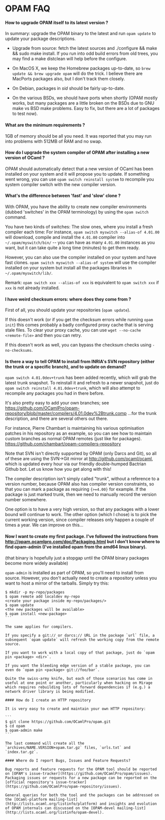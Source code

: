 # OPAM FAQ

#### How to upgrade OPAM itself to its latest version ?

In summary: upgrade the OPAM binary to the latest and run `opam update` to update your package descriptions.

* Upgrade from source: fetch the latest sources and ./configure && make && sudo make install. If you run into odd build errors from old trees, you may find a make distclean will help before the configure.

* On MacOS X, we keep the Homebrew packages up-to-date, so `brew update && brew upgrade opam` will do the trick. I believe there are MacPorts packages also, but I don't track them closely.

* On Debian, packages in *sid* should be fairly up-to-date.

* On the various BSDs, we should have ports when shortly (OPAM mostly works, but many packages are a little broken on the BSDs due to GNU make vs BSD make problems. Easy to fix, but there are a lot of packages to test now).

#### What are the minimum requirements ?

1GB of memory should be all you need. It was reported that you may run into problems with 512MB of RAM and no swap.

#### How do I upgrade the system compiler of OPAM after installing a new version of OCaml ?

OPAM should automatically detect that a new version of OCaml has been installed on your system and it will propose you to update. If something went wrong, you can use `opam switch reinstall system` to recompile you system compiler switch with the new compiler version.

#### What's the difference between 'fast' and 'slow' clone ?

With OPAM, you have the ability to create new compiler environments (dubbed 'switches' in the OPAM terminology) by using the `opam switch` command.

You have two kinds of switches: The slow ones, where you install a fresh compiler each time: For instance, `opam switch myswitch --alias-of 4.01.00` will download, compile and install the `4.01.00` compiler into `~/.opam/myswitch/bin/` -- you can have as many `4.01.00` instances as you want, but it can take quite a long time (minutes) to get them ready.

However, you can also use the compiler installed on your system and have fast clones. `opam switch myswitch --alias-of system` will use the compiler installed on your system but install all the packages libraries in `~/.opam/myswitch/lib/`.

Remark: `opam switch xxx --alias-of xxx` is equivalent to `opam switch xxx` if `xxx` is not already installed.

#### I have weird checksum errors: where does they come from ?

First of all, you should update your repositories (`opam update`).

If this doesn't work (or if you get the checksum errors while running `opam init`) this comes probably a badly configured proxy cache that is serving stale files. To clear your proxy cache, you can use `wget --no-cache <remote-file>` and then you can retry.

If this doesn't work as well, you can bypass the checksum checks using `-no-checksums`.

#### Is there a way to tell OPAM to install from INRIA's SVN repository (either the trunk or a specific branch), and to update on demand?

`opam switch 4.01.0dev+trunk` has been added recently, which will grab the latest trunk snapshot.
To reinstall it and refresh to a newer snapshot, just do `opam switch reinstall 4.01.0dev+trunk`, which will also attempt to recompile any packages you had in there before.

It's also pretty easy to add your own branches; see
https://github.com/OCamlPro/opam-repository/blob/master/compilers/4.01.0dev%2Btrunk.comp
...for the trunk description, and there are several others out there.

For instance, Pierre Chambart is maintaining his various optimisation patches in his repository as an example, so you can see how to maintain custom branches as normal OPAM remotes (just like for packages).
https://github.com/chambart/opam-compilers-repository

Note that SVN isn't directly supported by OPAM (only Darcs and Git), so all of these are using the SVN->Git mirror at http://github.com/ocaml/ocaml, which is updated every hour via our friendly double-humped Bactrian Github bot.  Let us know how you get along with this!

The compiler description isn't simply called "trunk", without a reference to a version number, because OPAM also has compiler version constraints, so that you can mark a package as requiring `{>=4.00}` for example.  If the package is just marked trunk, then we need to manually record the version number somewhere.

One option is to have a very high version, so that any packages with a lower bound will continue to work.  The other option (which I chose) is to pick the current working version, since compiler releases only happen a couple of times a year.  We can improve on this...


#### Now I want to create my first package.  I've followed the instructions from http://opam.ocamlpro.com/doc/Packaging.html but I don't know where to find opam-admin (I've installed opam from the amd64 linux binary).

(that binary is hopefully just a stopgap until the OPAM binary packages become more widely available)

`opam-admin` is installed as part of OPAM, so you'll need to install from source.  However, you don't actually need to create a repository unless you want to host a mirror of the tarballs. Simply try this:

````
$ mkdir -p my-repo/packages
$ opam remote add localdev my-repo
<create your package inside my-repo/packages/>
$ opam update
<the new packages will be available>
$ opam install <new-package>
```

The same applies for compilers.

If you specify a git:// or darcs:// URL in the package `url` file, a subsequent `opam update` will refresh the working copy from the remote source.

If you want to work with a local copy of that package, just do `opam pin <package> <dir>`.

If you want the bleeding edge version of a stable package, you can even do `opam pin <package> git://foo/bar`.

Quite the swiss-army knife, but each of those scenarios has come in useful at one point or another, particularly when hacking on Mirage which requires rebuilding lots of forward dependencies if (e.g.) a network driver library is being modified.

#### How do I create an HTTP repository

It is very easy to create and maintain your own HTTP repository:

```
$ git clone https://github.com/OCamlPro/opam.git
$ cd opam
$ opam-admin make
```

The last command will create all the `archives/NAME.VERSION+opam.tar.gz` files, `urls.txt` and `index.tar.gz`.

#### Where do I report Bugs, Issues and Feature Requests?

Bug reports and feature requests for the OPAM tool should be reported on [OPAM's issue-tracker](https://github.com/OCamlPro/opam/issues). Packaging issues or requests for a new package can be reported on the [official repository's issue-tracker](https://github.com/OCamlPro/opam-repository/issues).

General queries for both the tool and the packages can be addressed on the [OCaml-platform mailing-list](http://lists.ocaml.org/listinfo/platform) and insights and evolution of OPAM internals can discussed on the [OPAM-devel mailing-list](http://lists.ocaml.org/listinfo/opam-devel).
